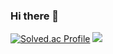 ### Hi there 👋
[![Solved.ac Profile](http://mazassumnida.wtf/api/v2/generate_badge?boj=gilfoyle)](https://solved.ac/gilfoyle/)
<img src="http://mazandi.herokuapp.com/api?handle=gilfoyle&theme=warm"/>

<!--
**savannah030/savannah030** is a ✨ _special_ ✨ repository because its `README.md` (this file) appears on your GitHub profile.

Here are some ideas to get you started:

- 🔭 I’m currently working on ...
- 🌱 I’m currently learning ...
- 👯 I’m looking to collaborate on ...
- 🤔 I’m looking for help with ...
- 💬 Ask me about ...
- 📫 How to reach me: ...
- 😄 Pronouns: ...
- ⚡ Fun fact: ...
-->
